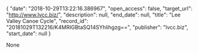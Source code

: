 {
  "date": "2018-10-29T13:22:16.386967", 
  "open_access": false, 
  "target_url": "http://www.lvcc.biz/", 
  "description": null, 
  "end_date": null, 
  "title": "Lee Valley Canoe Cycle", 
  "record_id": "20181029T132216/K4MRIGBtaSQ14SYhlihgzg==", 
  "publisher": "lvcc.biz", 
  "start_date": null
}

None